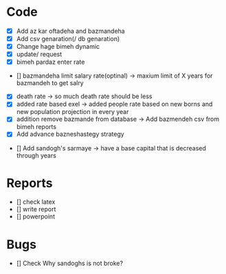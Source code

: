 # Code
- [x] Add az kar oftadeha and bazmandeha
- [x] Add csv genaration(/ db genaration)
- [x] Change hage bimeh dynamic
- [x] update/ request
- [x] bimeh pardaz enter rate

- [] bazmandeha limit salary rate(optinal) -> maxium limit of X years for bazmandeh to get salry

- [x] death rate -> so much death rate should be less
- [x] added rate based exel -> added people rate based on new borns and new population projection in every year
- [x] addition remove bazmande from database -> Add bazmendeh csv from bimeh reports
- [x] Add advance bazneshastegy strategy

- [] Add sandogh's sarmaye -> have a base capital that is decreased through years

# Reports
- [] check latex
- [] write report
- [] powerpoint

# Bugs
- [] Check Why sandoghs is not broke? 